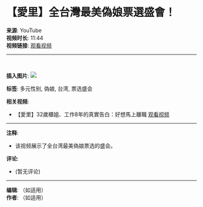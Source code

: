 # 【愛里】全台灣最美偽娘票選盛會！ 

**来源**: YouTube  
**视频时长**: 11:44  
**视频链接**: [观看视频](https://www.youtube.com/watch?v=CGIwJXtaJAQ)  

---

<br>

**插入图片**: ![](/)

**标签**: 多元性别, 偽娘, 台湾, 票选盛会

**相关视频**: 
- 【愛里】32歲櫃姐、工作8年的真實告白：好想馬上離職 [观看视频](https://www.youtube.com/watch?v=GvnfQhkGGnk&list=PLcMO-l20ewXM0pFuS5DdVnndgx1VpUNMf)

---

**注释**: 
- 该视频展示了全台湾最美偽娘票选的盛会。
  
**评论**: 
- (暂无评论)

---

**编辑**: （如适用）  
**作者**: （如适用）  